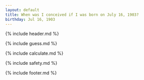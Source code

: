 ```yaml
---
layout: default
title: When was I conceived if I was born on July 16, 1903?
birthday: Jul 16, 1903
---
```


{% include header.md %}

{% include guess.md %}

{% include calculate.md %}

{% include safety.md %}

{% include footer.md %}



